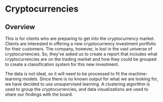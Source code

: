 # Cryptocurrencies
## Overview
This is for clients who are preparing to get into the cryptocurrency market. Clients are interested in offering a new cryptocurrency investment portfolio for their customers. The company, however, is lost in the vast universe of cryptocurrencies. So, they’ve asked us to create a report that includes what cryptocurrencies are on the trading market and how they could be grouped to create a classification system for this new investment.

The data is not ideal, so it will need to be processed to fit the machine-learning models. Since there is no known output for what we are looking for, we have decided to use unsupervised learning. A clustering algorithm is used to group the cryptocurrencies, and data visualizations are used to share our findings with the board.


